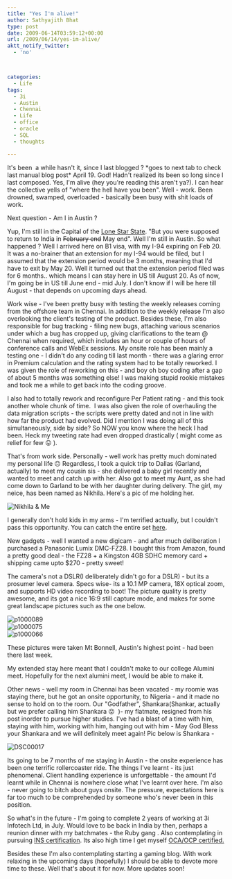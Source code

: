 ```yaml
---
title: "Yes I'm alive!"
author: Sathyajith Bhat
type: post
date: 2009-06-14T03:59:12+00:00
url: /2009/06/14/yes-im-alive/
aktt_notify_twitter:
  - 'no'



categories:
  - Life
tags:
  - 3i
  - Austin
  - Chennai
  - Life
  - office
  - oracle
  - SQL
  - thoughts

---
```

It's been  a while hasn't it, since I last blogged ? \*goes to next tab to check last manual blog post\* April 19. God! Hadn't realized its been so long since I last composed. Yes, I'm alive (hey you're reading this aren't ya?). I can hear the collective yells of "where the hell have you been". Well - work. Been drowned, swamped, overloaded - basically been busy with shit loads of work.

Next question - Am I in Austin ?

<!--more-->

Yup, I'm still in the Capital of the [Lone Star State][1]. "But you were supposed to return to India in <span style="text-decoration: line-through;">February end</span> May end". Well I'm still in Austin. So what happened ? Well I arrived here on B1 visa, with my I-94 expiring on Feb 20. It was a no-brainer that an extension for my I-94 would be filed, but I assumed that the extension period would be 3 months, meaning that I'd have to exit by May 20. Well it turned out that the extension period filed was for 6 months.. which means I can stay here in US till August 20. As of now, I'm going be in US till June end - mid July. I don't know if I will be here till August - that depends on upcoming days ahead.

Work wise - I've been pretty busy with testing the weekly releases coming from the offshore team in Chennai. In addition to the weekly release I'm also overlooking the client's testing of the product. Besides these, I'm also responsible for bug tracking - filing new bugs, attaching various scenarios under which a bug has cropped up, giving clarifications to the team @ Chennai when required, which includes an hour or couple of hours of conference calls and WebEx sessions. My onsite role has been mainly a testing one - I didn't do any coding till last month - there was a glaring error in Premium calculation and the rating system had to be totally reworked. I was given the role of reworking on this - and boy oh boy coding after a gap of about 5 months was something else! I was making stupid rookie mistakes and took me a while to get back into the coding groove.

I also had to totally rework and reconfigure Per Patient rating - and this took another whole chunk of time.  I was also given the role of overhauling the data migration scripts - the scripts were pretty dated and not in line with how far the product had evolved. Did I mention I was doing all of this simultaneously, side by side? So NOW you know where the heck I had been. Heck my tweeting rate had even dropped drastically ( might come as relief for few 😛 ).



That's from work side. Personally - well work has pretty much dominated my personal life 😐 Regardless, I took a quick trip to Dallas (Garland, actually) to meet my cousin sis - she delivered a baby girl recently and wanted to meet and catch up with her. Also got to meet my Aunt, as she had come down to Garland to be with her daughter during delivery. The girl, my neice, has been named as Nikhila. Here's a pic of me holding her.

![Nikhila & Me][2] 

I generally don't hold kids in my arms - I'm terrified actually, but I couldn't pass this opportunity. You can catch the entire set [here][3].

New gadgets - well I wanted a new digicam - and after much deliberation I purchased a Panasonic Lumix DMC-FZ28. I bought this from Amazon, found a pretty good deal - the FZ28 + a Kingston 4GB SDHC memory card + shipping came upto $270 - pretty sweet!

The camera's not a DSLR(I deliberately didn't go for a DSLR) - but its a prosumer level camera. Specs wise- its a 10.1 MP camera, 18X optical zoom, and supports HD video recording to boot! The picture quality is pretty awesome, and its got a nice 16:9 still capture mode, and makes for some great landscape pictures such as the one below.

![p1000089][4]  
![p1000075][5]   
![p1000066][6]   

These pictures were taken Mt Bonnell, Austin's highest point - had been there last week.

My extended stay here meant that I couldn't make to our college Alumini meet. Hopefully for the next alumini meet, I would be able to make it.

Other news - well my room in Chennai has been vacated - my roomie was staying there, but he got an onsite opportunity, to Nigeria - and it made no sense to hold on to the room. Our "Godfather", Shankara(Shankar, actually but we prefer calling him Shankara 😛  )- my flatmate, resigned from his post inorder to pursue higher studies. I've had a blast of a time with him, staying with him, working with him, hanging out with him - May God Bless your Shankara and we will definitely meet again! Pic below is Shankara -

![DSC00017][7] 

Its going to be 7 months of me staying in Austin - the onsite experience has been one terrific rollercoaster ride. The things I've learnt - its just phenomenal. Client handling experience is unforgettable - the amount I'd learnt while in Chennai is nowhere close what I've learnt over here. I'm also - never going to bitch about guys onsite. The pressure, expectations here is far too much to be comprehended by someone who's never been in this position.

So what's in the future - I'm going to complete 2 years of working at 3i Infotech Ltd, in July. Would love to be back in India by then, perhaps a reunion dinner with my batchmates - the Ruby gang . Also contemplating in pursuing [INS certification][8]. Its also high time I get myself [OCA/OCP certified.][9]

Besides these I'm also contemplating starting a gaming blog. With work relaxing in the upcoming days (hopefully) I should be able to devote more time to these. Well that's about it for now. More updates soon!

 [1]: https://en.wikipedia.org/wiki/Texas
 [2]: https://farm4.static.flickr.com/3628/3623341387_2a15ba31a7_m.jpg
 [3]: https://www.flickr.com/photos/sathyabhat/sets/72157619709230492/
 [4]: https://farm4.static.flickr.com/3649/3602608078_9661a4a9bc_m.jpg
 [5]: https://farm4.static.flickr.com/3336/3601773425_5bce7cd3a0_m.jpg
 [6]: https://farm4.static.flickr.com/3611/3601754801_7cd5acf7e3_m.jpg
 [7]: https://farm3.static.flickr.com/2434/3623721624_84bfd54bc7_m.jpg
 [8]: https://www.aicpcu.org/flyers/INS.htm
 [9]: https://education.oracle.com/pls/web_prod-plq-dad/db_pages.getpage?page_id=39&p_org_id=1001&lang=US
